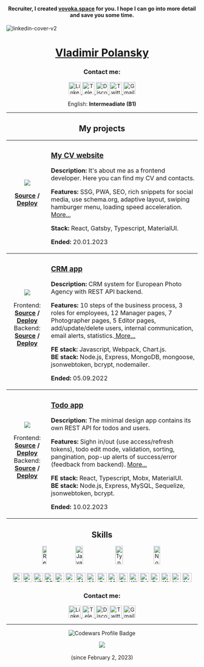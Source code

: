 
<!-- <h2 align="center">Recruiter, I appreciate your attention to me.</h2> -->
<h4 align="center">Recruiter, I created <a href="https://vovoka.space" rel="nofollow">vovoka.space</a> for you. I hope I can go into more detail and save you some time.</h4>

![linkedin-cover-v2](https://user-images.githubusercontent.com/76701292/214155357-8473da5d-cd6e-4110-a68b-96ec3fddcf34.jpg)

<h1 align="center"><a href="https://vovoka.space/">Vladimir Polansky</a></h1>

<h3 align="center">Contact me:</h3>
<p align="center">
  <a href="https://www.linkedin.com/in/areawed">
    <img alt="LinkedIn" src="https://img.shields.io/badge/LinkedIn-blue?style=for-the-badge&color=f0f6fc&logo=linkedin&logoColor=0A66C2" height="32" />
  </a>
  <a href="https://t.me/vovoka">
    <img alt="Telegram" src="https://img.shields.io/badge/Telegram-blue?style=for-the-badge&color=f0f6fc&logo=telegram&logoColor=26A5E4&s" height="32" />
  </a>
  <a href="https://discordapp.com/users/919948615399665675/">
    <img alt="Discord" src="https://img.shields.io/badge/Discord-blue?style=for-the-badge&color=f0f6fc&logo=discord&logoColor=5865F2" height="32" />
  </a>
  <a href="https://twitter.com/HocWmVhqQoDVK9m">
    <img alt="Twitter" src="https://img.shields.io/badge/Twitter-blue?style=for-the-badge&color=f0f6fc&logo=twitter&logoColor=1DA1F2" height="32" />
  </a>
  <a href="mailto:vovoka.path@gmail.com">
    <img alt="Gmail" src="https://img.shields.io/badge/Gmail-blue?style=for-the-badge&color=f0f6fc&logo=gmail&logoColor=EA4335" height="32" />
  </a>
</p>

<p align="center" display="flex" flex-wrap="wrap">
  English: <strong>Intermeadiate (B1)</strong>
</p>

***

<h2 align="center">My projects</h2>

<table align="center">
<!--   <thead>
    <tr>
      <th>MY CV WEBSITE</th>
    </tr>
  </thead> -->
  
  <tbody>
    <tr>
      <td align="center">
        <div><img src="https://user-images.githubusercontent.com/76701292/213324387-b73a9185-ed59-4c9a-ba24-97295d4f3cee.jpg" /></div>
        <p align="center"><strong><a href="https://github.com/vovoka-path/my-cv-page">Source</a> / <a href="https://vovoka.space">Deploy</a></strong></p>
      </td>
      <td align="left">
        <h3><a href="https://vovoka.space">My CV website</a></h3>
        <p><strong>Description: </strong>It's about me as a frontend developer. Here you can find my CV and contacts.</p>
        <p><strong>Features: </strong>SSG, PWA, SEO, rich snippets for social media, use schema.org, adaptive layout, swiping hamburger menu, loading speed acceleration. <a href="https://github.com/vovoka-path/my-cv-page">More...</a></p>
        <p><strong>Stack: </strong>React, Gatsby, Typescript, MaterialUI.</p>
        <p><strong>Ended: </strong>20.01.2023</p>
      </td>
    </tr>
  </tbody>
  
  <tbody>
    <tr>
      <td align="center">
        <div><img src="https://user-images.githubusercontent.com/76701292/218261115-305e6eee-7a32-411a-95b4-b028ce14a67d.jpg" /></div>
        <p align="center">
			Frontend: <strong><a href="https://github.com/vovoka-path/rs-clone/tree/develop/crm">Source</a> / <a href="https://vovoka-path.github.io/rs-clone/crm/" rel="nofollow">Deploy</a></strong><br>
			Backend: <strong><a href="https://github.com/vovoka-path/rs-clone/tree/develop/server">Source</a> / <a href="https://render.com/">Deploy</a></strong></p>
      </td>
      <td align="left">
        <h3><a href="https://vovoka-path.github.io/rs-clone/crm/" rel="nofollow">CRM app</a></h3>
        <p>
			<strong>Description: </strong>CRM system for European Photo Agency with REST API backend.</p>
        <p><strong>
			Features: </strong>10 steps of the business process, 3 roles for employees, 12 Manager pages, 7 Photographer pages, 5 Editor pages, add/update/delete users, internal communication, email alerts, statistics.<a href="https://github.com/vovoka-path/rs-clone/tree/develop/crm"> More...</a></p>
        <p>
			<strong>FE stack: </strong>Javascript, Webpack, Chart.js.<br>
			<strong>BE stack: </strong>Node.js, Express, MongoDB, mongoose, jsonwebtoken, bcrypt, nodemailer.</p>
        <p><strong>Ended: </strong>05.09.2022</p>
      </td>
    </tr>
  </tbody>
  
  <tbody>
    <tr>
      <td align="center">
        <div><img src="https://user-images.githubusercontent.com/76701292/218257922-ec7daea6-38bc-429a-b9d2-7dab80b02e25.jpg" /></div>
        <p align="center">Frontend: <strong><a href="https://github.com/vovoka-path/todo-app">Source</a> / <a href="https://todo-app-beegee.vercel.app" rel="nofollow">Deploy</a></strong><br>
          Backend: <strong><a href="https://github.com/vovoka-path/todo-app-api">Source</a> / <a href="https://todo-app-api-production.up.railway.app/">Deploy</a></strong></p>
      </td>
      <td align="left">
        <h3><a href="https://todo-app-beegee.vercel.app" rel="nofollow">Todo app</a></h3>
        <p><strong>Description: </strong>The minimal design app contains its own REST API for todos and users.</p>
        <p><strong>Features: </strong>Sighn in/out (use access/refresh tokens), todo edit mode, validation, sorting, pangination, pop-up alerts of success/error (feedback from backend). <a href="https://github.com/vovoka-path/todo-app">More...</a></p>
        <p><strong>FE stack: </strong>React, Typescript, Mobx, MaterialUI.<br>
          <strong>BE stack: </strong>Node.js, Express, MySQL, Sequelize, jsonwebtoken, bcrypt.</p>
        <p><strong>Ended: </strong>10.02.2023</p>
      </td>
    </tr>
  </tbody>
</table>
  

<h2 align="center">Skills</h2>
<div>
  <div align="center" display="flex" flex-wrap="wrap">
    <img alt="React" src="https://img.shields.io/badge/React-blue?style=flat&color=black&logo=react&logoColor=61DAFB" height="48" width="15%" />
    <img alt="Javascript" src="https://img.shields.io/badge/Javascript-blue?style=flat&color=F7DF1E&logo=javascript&logoColor=ffffff" height="48" width="20%" />
    <img alt="Typescript" src="https://img.shields.io/badge/Typescript-blue?style=flat&color=3178C6&logo=typescript&logoColor=ffffff" height="48" width="20%" />
    <img alt="Node.js" src="https://img.shields.io/badge/Node.js-blue?style=flat&color=339933&logo=nodedotjs&logoColor=ffffff" height="48" width="18%" />
  </div>

  <h4 align="center"></h4>

  <p align="center" display="flex" flex-wrap="wrap">
    <img alt="Gatsby" src="https://img.shields.io/badge/Gatsby-blue?style=flat&color=663399&logo=gatsby&logoColor=ffffff" height="24" />
    <img alt="Express" src="https://img.shields.io/badge/Express-blue?style=flat&color=000000&logo=express&logoColor=ffffff" height="24" />
    <img alt="HTML5" src="https://img.shields.io/badge/HTML5-blue?style=flat&color=E34F26&logo=html5&logoColor=ffffff" height="24" />
    <img alt="CSS3" src="https://img.shields.io/badge/CSS3-blue?style=flat&color=1572B6&logo=css3&logoColor=ffffff" height="24" />
    <img alt="Testing Library" src="https://img.shields.io/badge/TestingLibrary-blue?style=flat&color=E33332&logo=testinglibrary&logoColor=ffffff" height="24" />
    <img alt="Jest" src="https://img.shields.io/badge/Jest-blue?style=flat&color=C21325&logo=jest&logoColor=ffffff" height="24" />
    <img alt="Material UI" src="https://img.shields.io/badge/MaterialUI-blue?style=fflat&color=007FFF&logo=mui&logoColor=ffffff" height="24" />
    <img alt="MongoDB" src="https://img.shields.io/badge/MongoDB-blue?style=flat&color=47A248&logo=mongodb&logoColor=ffffff" height="24" />
    <img alt="GraphQL" src="https://img.shields.io/badge/GraphQL-blue?style=flat&color=E10098&logo=graphql&logoColor=ffffff" height="24" />
    <img alt="MySQL" src="https://img.shields.io/badge/MySQL-blue?style=flat&color=4479A1&logo=mysql&logoColor=ffffff" height="24" />
    <img alt="Git" src="https://img.shields.io/badge/Git-blue?style=flat&color=F05032&logo=git&logoColor=ffffff" height="24" />
    <img alt="Webpack" src="https://img.shields.io/badge/Webpack-blue?style=flat&color=8DD6F9&logo=webpack&logoColor=ffffff" height="24" />
    <img alt="Eslint" src="https://img.shields.io/badge/Eslint-blue?style=flat&color=4B32C3&logo=eslint&logoColor=ffffff" height="24" />
    <img alt="Prettier" src="https://img.shields.io/badge/Prettier-blue?style=flat&color=F7B93E&logo=prettier&logoColor=ffffff" height="24" />
    <img alt="WordPress" src="https://img.shields.io/badge/WordPress-blue?style=flat&color=117AC9&logo=WordPress&logoColor=ffffff" height="24" />
    <!-- <img alt="Postman" src="https://img.shields.io/badge/Postman-blue?style=flat&color=F7B93E&logo=postman&logoColor=ffffff" height="24" /> -->
    <img alt="Heroku" src="https://img.shields.io/badge/Heroku-blue?style=flat&color=430098&logo=heroku&logoColor=ffffff" height="24" />
    <img alt="Netlify" src="https://img.shields.io/badge/Netlify-blue?style=flat&color=000000&logo=netlify&logoColor=ffffff" height="24" />
  </p>
</div>


<h3 align="center">Contact me:</h3>
<p align="center">
  <a href="https://www.linkedin.com/in/areawed">
    <img alt="LinkedIn" src="https://img.shields.io/badge/LinkedIn-blue?style=for-the-badge&color=f0f6fc&logo=linkedin&logoColor=0A66C2" height="32" />
  </a>
  <a href="https://t.me/vovoka">
    <img alt="Telegram" src="https://img.shields.io/badge/Telegram-blue?style=for-the-badge&color=f0f6fc&logo=telegram&logoColor=26A5E4&s" height="32" />
  </a>
  <a href="https://discordapp.com/users/919948615399665675/">
    <img alt="Discord" src="https://img.shields.io/badge/Discord-blue?style=for-the-badge&color=f0f6fc&logo=discord&logoColor=5865F2" height="32" />
  </a>
  <a href="https://twitter.com/HocWmVhqQoDVK9m">
    <img alt="Twitter" src="https://img.shields.io/badge/Twitter-blue?style=for-the-badge&color=f0f6fc&logo=twitter&logoColor=1DA1F2" height="32" />
  </a>
  <a href="mailto:vovoka.path@gmail.com">
    <img alt="Gmail" src="https://img.shields.io/badge/Gmail-blue?style=for-the-badge&color=f0f6fc&logo=gmail&logoColor=EA4335" height="32" />
  </a>
</p>

<hr>

<p align="center" display="flex" flex-wrap="wrap">
  <img alt="Codewars Profile Badge" src="https://www.codewars.com/users/vovoka-path/badges/small?theme=light" />
</p>

<div id="views_counter " align="center">
	<img src="https://github-readme-stats.vercel.app/api/top-langs/?username=vovoka-path&layout=compact"><br><br>
	<img src="https://komarev.com/ghpvc/?username=vovoka-path&style=flat-square&color=blue" alt=""/><br>(since February 2, 2023)
</div>










<!--
**vovoka-path/vovoka-path** is a ? _special_ ? repository because its `README.md` (this file) appears on your GitHub profile.

Here are some ideas to get you started:

- ?? I’m currently working on ...
- ?? I’m currently learning ...
- ?? I’m looking to collaborate on ...
- ?? I’m looking for help with ...
- ?? Ask me about ...
- ?? How to reach me: ...
- ?? Pronouns: ...
- ? Fun fact: ...
-->
